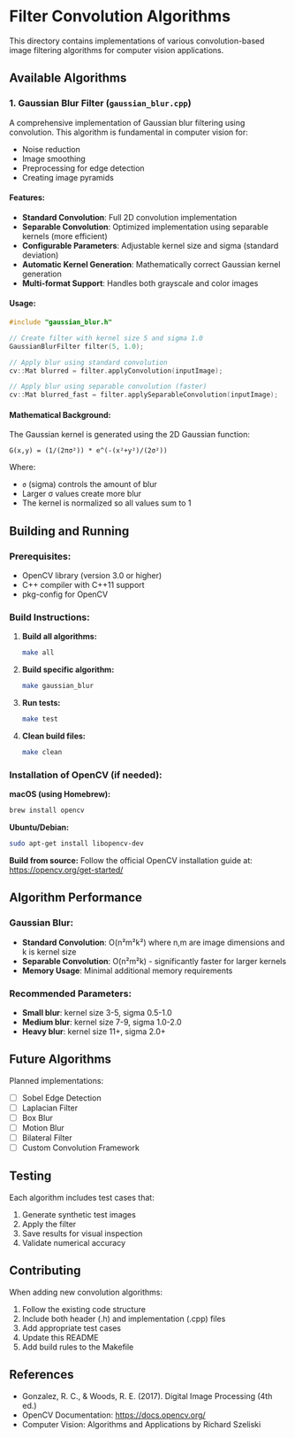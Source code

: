 # Filter Convolution Algorithms

This directory contains implementations of various convolution-based image filtering algorithms for computer vision applications.

## Available Algorithms

### 1. Gaussian Blur Filter (`gaussian_blur.cpp`)

A comprehensive implementation of Gaussian blur filtering using convolution. This algorithm is fundamental in computer vision for:
- Noise reduction
- Image smoothing
- Preprocessing for edge detection
- Creating image pyramids

#### Features:
- **Standard Convolution**: Full 2D convolution implementation
- **Separable Convolution**: Optimized implementation using separable kernels (more efficient)
- **Configurable Parameters**: Adjustable kernel size and sigma (standard deviation)
- **Automatic Kernel Generation**: Mathematically correct Gaussian kernel generation
- **Multi-format Support**: Handles both grayscale and color images

#### Usage:
```cpp
#include "gaussian_blur.h"

// Create filter with kernel size 5 and sigma 1.0
GaussianBlurFilter filter(5, 1.0);

// Apply blur using standard convolution
cv::Mat blurred = filter.applyConvolution(inputImage);

// Apply blur using separable convolution (faster)
cv::Mat blurred_fast = filter.applySeparableConvolution(inputImage);
```

#### Mathematical Background:
The Gaussian kernel is generated using the 2D Gaussian function:
```
G(x,y) = (1/(2πσ²)) * e^(-(x²+y²)/(2σ²))
```

Where:
- `σ` (sigma) controls the amount of blur
- Larger σ values create more blur
- The kernel is normalized so all values sum to 1

## Building and Running

### Prerequisites:
- OpenCV library (version 3.0 or higher)
- C++ compiler with C++11 support
- pkg-config for OpenCV

### Build Instructions:

1. **Build all algorithms:**
   ```bash
   make all
   ```

2. **Build specific algorithm:**
   ```bash
   make gaussian_blur
   ```

3. **Run tests:**
   ```bash
   make test
   ```

4. **Clean build files:**
   ```bash
   make clean
   ```

### Installation of OpenCV (if needed):

**macOS (using Homebrew):**
```bash
brew install opencv
```

**Ubuntu/Debian:**
```bash
sudo apt-get install libopencv-dev
```

**Build from source:**
Follow the official OpenCV installation guide at: https://opencv.org/get-started/

## Algorithm Performance

### Gaussian Blur:
- **Standard Convolution**: O(n²m²k²) where n,m are image dimensions and k is kernel size
- **Separable Convolution**: O(n²m²k) - significantly faster for larger kernels
- **Memory Usage**: Minimal additional memory requirements

### Recommended Parameters:
- **Small blur**: kernel size 3-5, sigma 0.5-1.0
- **Medium blur**: kernel size 7-9, sigma 1.0-2.0
- **Heavy blur**: kernel size 11+, sigma 2.0+

## Future Algorithms

Planned implementations:
- [ ] Sobel Edge Detection
- [ ] Laplacian Filter
- [ ] Box Blur
- [ ] Motion Blur
- [ ] Bilateral Filter
- [ ] Custom Convolution Framework

## Testing

Each algorithm includes test cases that:
1. Generate synthetic test images
2. Apply the filter
3. Save results for visual inspection
4. Validate numerical accuracy

## Contributing

When adding new convolution algorithms:
1. Follow the existing code structure
2. Include both header (.h) and implementation (.cpp) files
3. Add appropriate test cases
4. Update this README
5. Add build rules to the Makefile

## References

- Gonzalez, R. C., & Woods, R. E. (2017). Digital Image Processing (4th ed.)
- OpenCV Documentation: https://docs.opencv.org/
- Computer Vision: Algorithms and Applications by Richard Szeliski

